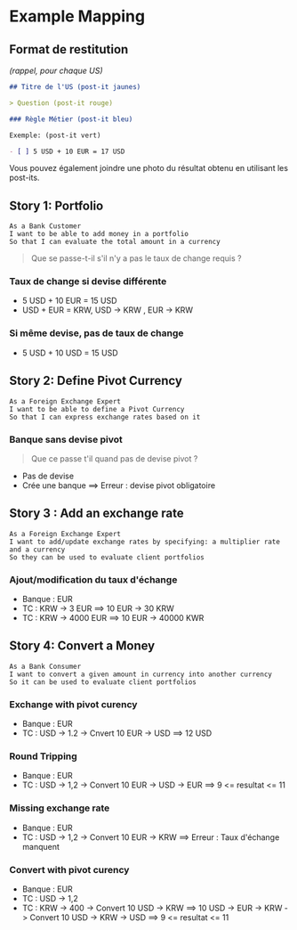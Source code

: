 # Example Mapping

## Format de restitution
*(rappel, pour chaque US)*

```markdown
## Titre de l'US (post-it jaunes)

> Question (post-it rouge)

### Règle Métier (post-it bleu)

Exemple: (post-it vert)

- [ ] 5 USD + 10 EUR = 17 USD
```

Vous pouvez également joindre une photo du résultat obtenu en utilisant les post-its.

## Story 1: Portfolio

```gherkin
As a Bank Customer
I want to be able to add money in a portfolio
So that I can evaluate the total amount in a currency
```

> Que se passe-t-il s'il n'y a pas le taux de change requis ?

### Taux de change si devise différente

- 5 USD + 10 EUR = 15 USD
- USD + EUR = KRW, USD -> KRW , EUR -> KRW

### Si même devise, pas de taux de change

- 5 USD + 10 USD = 15 USD

## Story 2: Define Pivot Currency

```gherkin
As a Foreign Exchange Expert
I want to be able to define a Pivot Currency
So that I can express exchange rates based on it
```
### Banque sans devise pivot
> Que ce passe t'il quand pas de devise pivot ?
- Pas de devise
- Crée une banque 
==> Erreur : devise pivot obligatoire

## Story 3 : Add an exchange rate
```gherkin
As a Foreign Exchange Expert
I want to add/update exchange rates by specifying: a multiplier rate and a currency
So they can be used to evaluate client portfolios
```
### Ajout/modification du taux d'échange
- Banque : EUR
- TC : KRW -> 3 EUR
==> 10 EUR -> 30 KRW
- TC : KRW -> 4000 EUR
==> 10 EUR -> 40000 KWR

## Story 4: Convert a Money
```gherkin
As a Bank Consumer
I want to convert a given amount in currency into another currency
So it can be used to evaluate client portfolios
```

### Exchange with pivot curency
- Banque : EUR
- TC : USD -> 1.2
-> Cnvert 10 EUR -> USD
==> 12 USD

### Round Tripping
- Banque : EUR
- TC : USD -> 1,2
-> Convert 10 EUR -> USD -> EUR
==> 9 <= resultat <= 11

### Missing exchange rate
- Banque : EUR
- TC : USD -> 1,2
-> Convert 10 EUR -> KRW
==> Erreur : Taux d'échange manquent

### Convert with pivot curency
- Banque : EUR
- TC : USD -> 1,2
- TC : KRW -> 400
-> Convert 10 USD -> KRW
==> 10 USD -> EUR -> KRW
-> Convert 10 USD -> KRW -> USD
==> 9 <= resultat <= 11